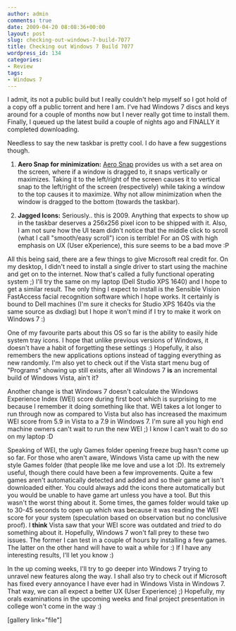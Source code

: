 ```yaml
---
author: admin
comments: true
date: 2009-04-20 08:08:36+00:00
layout: post
slug: checking-out-windows-7-build-7077
title: Checking out Windows 7 Build 7077
wordpress_id: 134
categories:
- Review
tags:
- Windows 7
---
```


I admit, its not a public build but I really couldn't help myself so I got hold of a copy off a public torrent and here I am. I've had Windows 7 discs and keys around for a couple of months now but I never really got time to install them. Finally, I queued up the latest build a couple of nights ago and FINALLY it completed downloading.

Needless to say the new taskbar is pretty cool. I do have a few suggestions though.



	
  1. **Aero Snap for minimization:** [Aero Snap](http://blogs.msdn.com/e7/archive/2009/03/17/designing-aero-snap.aspx) provides us with a set area on the screen, where if a window is dragged to, it snaps vertically or maximizes. Taking it to the left/right of the screen causes it to vertical snap to the left/right of the screen (respectively) while taking a window to the top causes it to maximize. Why not allow minimization when the window is dragged to the bottom (towards the taskbar).

	
  2. **Jagged Icons:** Seriously.. this is 2009. Anything that expects to show up in the taskbar deserves a 256x256 pixel icon to be shipped with it. Also, I am not sure how the UI team didn't notice that the middle click to scroll (what I call "smooth/easy scroll") icon is terrible! For an OS with high emphasis on UX (User eXperience), this sure seems to be a bad move :P


All this being said, there are a few things to give Microsoft real credit for. On my desktop, I didn't need to install a single driver to start using the machine and get on to the internet. Now that's called a fully functional operating system ;) I'll try the same on my laptop (Dell Studio XPS 1640) and I hope to get a similar result. The only thing I expect to install is the Sensible Vision FastAccess facial recognition software which I hope works. It certainly is bound to Dell machines (I'm sure it checks for Studio XPS 1640s via the same source as dxdiag) but I hope it won't mind if I try to make it work on Windows 7 :)

One of my favourite parts about this OS so far is the ability to easily hide system tray icons. I hope that unlike previous versions of Windows, it doesn't have a habit of forgetting these settings :) Hopefully, it also remembers the new applications options instead of tagging everything as new randomly. I'm also yet to check out if the Vista start menu bug of "Programs" showing up still exists, after all Windows 7 **is** an incremental build of Windows Vista, ain't it?

Another change is that Windows 7 doesn't calculate the Windows Experience Index (WEI) score during first boot which is surprising to me because I remember it doing something like that. WEI takes a lot longer to run through now as compared to Vista but also has increased the maximum WEI score from 5.9 in Vista to a 7.9 in Windows 7. I'm sure all you high end machine owners can't wait to run the new WEI ;) I know I can't wait to do so on my laptop :D

Speaking of WEI, the ugly Games folder opening freeze bug hasn't come up so far. For those who aren't aware, Windows Vista came up with the new style Games folder (that people like me love and use a lot :D). Its extremely useful, though there could have been a few improvements. Quite a few games aren't automatically detected and added and so their game art isn't downloaded either. You could always add the icons there automatically but you would be unable to have game art unless you have a tool. But this wasn't the worst thing about it. Some times, the games folder would take up to 30-45 seconds to open up which was because it was reading the WEI score for your system (speculation based on observation but no conclusive proof). I **think** Vista saw that your WEI score was outdated and _tried_ to do something about it. Hopefully, Windows 7 won't fall prey to these two issues. The former I can test in a couple of hours by installing a few games. The latter on the other hand will have to wait a while for :) If I have any interesting results, I'll let you know :)

In the up coming weeks, I'll try to go deeper into Windows 7 trying to unravel new features along the way. I shall also try to check out if Microsoft has fixed every annoyance I have ever had in Windows Vista in Windows 7. That way, we can all expect a better UX (User Experience) ;) Hopefully, my orals examinations in the upcoming weeks and final project presentation in college won't come in the way :)

[gallery link="file"]
